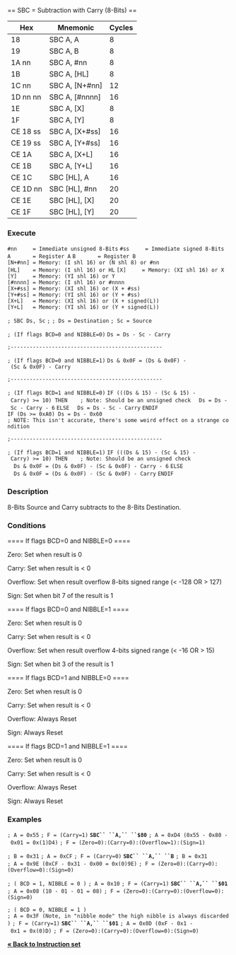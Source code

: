\== SBC = Subtraction with Carry (8-Bits) ==

| Hex      | Mnemonic          | Cycles |
| -------- | ----------------- | ------ |
| 18       | SBC A, A          | 8      |
| 19       | SBC A, B          | 8      |
| 1A nn    | SBC A, \#nn       | 8      |
| 1B       | SBC A, \[HL\]     | 8      |
| 1C nn    | SBC A, \[N+\#nn\] | 12     |
| 1D nn nn | SBC A, \[\#nnnn\] | 16     |
| 1E       | SBC A, \[X\]      | 8      |
| 1F       | SBC A, \[Y\]      | 8      |
| CE 18 ss | SBC A, \[X+\#ss\] | 16     |
| CE 19 ss | SBC A, \[Y+\#ss\] | 16     |
| CE 1A    | SBC A, \[X+L\]    | 16     |
| CE 1B    | SBC A, \[Y+L\]    | 16     |
| CE 1C    | SBC \[HL\], A     | 16     |
| CE 1D nn | SBC \[HL\], \#nn  | 20     |
| CE 1E    | SBC \[HL\], \[X\] | 20     |
| CE 1F    | SBC \[HL\], \[Y\] | 20     |

### Execute

`#nn     = Immediate unsigned 8-Bits`
`#ss     = Immediate signed 8-Bits`
`A       = Register A`
`B       = Register B`
`[N+#nn] = Memory: (I shl 16) or (N shl 8) or #nn`
`[HL]    = Memory: (I shl 16) or HL`
`[X]     = Memory: (XI shl 16) or X`
`[Y]     = Memory: (YI shl 16) or Y`
`[#nnnn] = Memory: (I shl 16) or #nnnn`
`[X+#ss] = Memory: (XI shl 16) or (X + #ss)`
`[Y+#ss] = Memory: (YI shl 16) or (Y + #ss)`
`[X+L]   = Memory: (XI shl 16) or (X + signed(L))`
`[Y+L]   = Memory: (YI shl 16) or (Y + signed(L))`

`; SBC Ds, Sc`
`;`
`; Ds = Destination`
`; Sc = Source`

`; (If flags BCD=0 and NIBBLE=0)`
`Ds = Ds - Sc - Carry`

`;------------------------------------------------ `

`; (If flags BCD=0 and NIBBLE=1)`
`Ds & 0x0F = (Ds & 0x0F) - (Sc & 0x0F) - Carry`

`;------------------------------------------------`

`; (If flags BCD=1 and NIBBLE=0)`
`IF (((Ds & 15) - (Sc & 15) - Carry) >= 10) THEN    ; Note: Should be an unsigned check`
`  Ds = Ds - Sc - Carry - 6`
`ELSE`
`  Ds = Ds - Sc - Carry`
`ENDIF`
`IF (Ds >= 0xA0) Ds = Ds - 0x60`
`; NOTE: This isn't accurate, there's some weird effect on a strange condition`

`;------------------------------------------------`

`; (If flags BCD=1 and NIBBLE=1)`
`IF (((Ds & 15) - (Sc & 15) - Carry) >= 10) THEN    ; Note: Should be an unsigned check`
`  Ds & 0x0F = (Ds & 0x0F) - (Sc & 0x0F) - Carry - 6`
`ELSE`
`  Ds & 0x0F = (Ds & 0x0F) - (Sc & 0x0F) - Carry`
`ENDIF`

### Description

8-Bits Source and Carry subtracts to the 8-Bits Destination.

### Conditions

\==== If flags BCD=0 and NIBBLE=0 ====

Zero: Set when result is 0

Carry: Set when result is \< 0

Overflow: Set when result overflow 8-bits signed range (\< -128 OR \>
127)

Sign: Set when bit 7 of the result is 1

\==== If flags BCD=0 and NIBBLE=1 ====

Zero: Set when result is 0

Carry: Set when result is \< 0

Overflow: Set when result overflow 4-bits signed range (\< -16 OR \> 15)

Sign: Set when bit 3 of the result is 1

\==== If flags BCD=1 and NIBBLE=0 ====

Zero: Set when result is 0

Carry: Set when result is \< 0

Overflow: Always Reset

Sign: Always Reset

\==== If flags BCD=1 and NIBBLE=1 ====

Zero: Set when result is 0

Carry: Set when result is \< 0

Overflow: Always Reset

Sign: Always Reset

### Examples

`; A = 0x55`
`; F = (Carry=1)`
**`SBC`` ``A,`` ``$80`**
`; A = 0xD4 (0x55 - 0x80 - 0x01 = 0x(1)D4)`
`; F = (Zero=0):(Carry=0):(Overflow=1):(Sign=1)`

`; B = 0x31`
`; A = 0xCF`
`; F = (Carry=0)`
**`SBC`` ``A,`` ``B`**
`; B = 0x31`
`; A = 0x9E (0xCF - 0x31 - 0x00 = 0x(0)9E)`
`; F = (Zero=0):(Carry=0):(Overflow=0):(Sign=0)`

`; ( BCD = 1, NIBBLE = 0 )`
`; A = 0x10`
`; F = (Carry=1)`
**`SBC`` ``A,``
``$01`**
`; A = 0x08 (10 - 01 - 01 = 08)`
`; F = (Zero=0):(Carry=0):(Overflow=0):(Sign=0)`

`; ( BCD = 0, NIBBLE = 1 )`
`; A = 0x3F (Note, in "nibble mode" the high nibble is always discarded)`
`; F = (Carry=1)`
**`SBC`` ``A,`` ``$01`**
`; A = 0x0D (0xF - 0x1 - 0x1 = 0x(0)D)`
`; F = (Zero=0):(Carry=0):(Overflow=0):(Sign=0)`

[**« Back to Instruction set**](PM_InstructionList "wikilink")